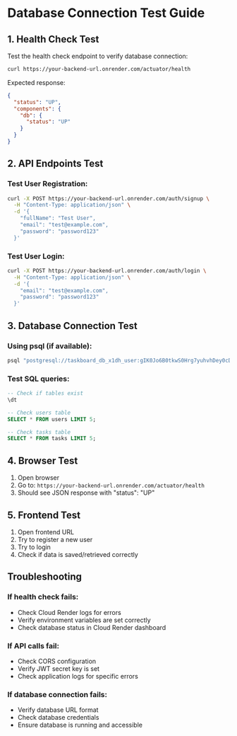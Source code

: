 # Database Connection Test Guide

## 1. Health Check Test
Test the health check endpoint to verify database connection:

```bash
curl https://your-backend-url.onrender.com/actuator/health
```

Expected response:
```json
{
  "status": "UP",
  "components": {
    "db": {
      "status": "UP"
    }
  }
}
```

## 2. API Endpoints Test

### Test User Registration:
```bash
curl -X POST https://your-backend-url.onrender.com/auth/signup \
  -H "Content-Type: application/json" \
  -d '{
    "fullName": "Test User",
    "email": "test@example.com",
    "password": "password123"
  }'
```

### Test User Login:
```bash
curl -X POST https://your-backend-url.onrender.com/auth/login \
  -H "Content-Type: application/json" \
  -d '{
    "email": "test@example.com",
    "password": "password123"
  }'
```

## 3. Database Connection Test

### Using psql (if available):
```bash
psql "postgresql://taskboard_db_x1dh_user:gIK0Jo6B0tkwS0Hrg7yuhvhDey0cDa91@dpg-d363noeuk2gs738pu96g-a.singapore-postgres.render.com/taskboard_db_x1dh"
```

### Test SQL queries:
```sql
-- Check if tables exist
\dt

-- Check users table
SELECT * FROM users LIMIT 5;

-- Check tasks table
SELECT * FROM tasks LIMIT 5;
```

## 4. Browser Test

1. Open browser
2. Go to: `https://your-backend-url.onrender.com/actuator/health`
3. Should see JSON response with "status": "UP"

## 5. Frontend Test

1. Open frontend URL
2. Try to register a new user
3. Try to login
4. Check if data is saved/retrieved correctly

## Troubleshooting

### If health check fails:
- Check Cloud Render logs for errors
- Verify environment variables are set correctly
- Check database status in Cloud Render dashboard

### If API calls fail:
- Check CORS configuration
- Verify JWT secret key is set
- Check application logs for specific errors

### If database connection fails:
- Verify database URL format
- Check database credentials
- Ensure database is running and accessible
